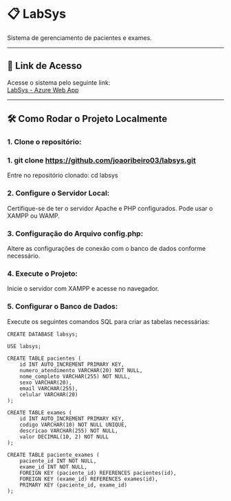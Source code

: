 # 📋 LabSys  
Sistema de gerenciamento de pacientes e exames.

---

## 🔗 Link de Acesso  
Acesse o sistema pelo seguinte link:  
[LabSys - Azure Web App](https://labsys-dfdyg9akbjg5b0eq.brazilsouth-01.azurewebsites.net/index.php)

---

## 🛠 Como Rodar o Projeto Localmente  

### 1. **Clone o repositório:**  

### 1. git clone https://github.com/joaoribeiro03/labsys.git
Entre no repositório clonado: cd labsys
### 2. Configure o Servidor Local:
Certifique-se de ter o servidor Apache e PHP configurados. Pode usar o XAMPP ou WAMP.

### 3. Configuração do Arquivo config.php:
Altere as configurações de conexão com o banco de dados conforme necessário.

### 4. Execute o Projeto:
Inicie o servidor com XAMPP e acesse no navegador.

### 5. Configurar o Banco de Dados:
Execute os seguintes comandos SQL para criar as tabelas necessárias:


```
CREATE DATABASE labsys;

USE labsys;

CREATE TABLE pacientes (
    id INT AUTO_INCREMENT PRIMARY KEY,
    numero_atendimento VARCHAR(20) NOT NULL,
    nome_completo VARCHAR(255) NOT NULL,
    sexo VARCHAR(20),
    email VARCHAR(255),
    celular VARCHAR(20)
);

CREATE TABLE exames (
    id INT AUTO_INCREMENT PRIMARY KEY,
    codigo VARCHAR(10) NOT NULL UNIQUE,
    descricao VARCHAR(255) NOT NULL,
    valor DECIMAL(10, 2) NOT NULL
);

CREATE TABLE paciente_exames (
    paciente_id INT NOT NULL,
    exame_id INT NOT NULL,
    FOREIGN KEY (paciente_id) REFERENCES pacientes(id),
    FOREIGN KEY (exame_id) REFERENCES exames(id),
    PRIMARY KEY (paciente_id, exame_id)
);
